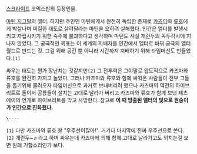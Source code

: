[스크라이드](%EC%8A%A4%ED%81%AC%EB%9D%BC%EC%9D%B4%EB%93%9C.md) 코믹스판의 등장인물.

[마틴 지그말](%EB%A7%88%ED%8B%B4%20%EC%A7%80%EA%B7%B8%EB%A7%90.md)의 앨터. 하지만 주인인
마틴에게서 완전히 독립한 존재로 [카즈마](%EC%B9%B4%EC%A6%88%EB%A7%88.md)와
[류호](%EB%A5%98%ED%98%B8.md)에게 박살나며 찌질한 태도로 살려달라는 마틴을 오히려 살해했다. 인간은 앨터를
발생시키고 자립시키기 위한 숙주에 불과하다고 생각하며 마틴도 사실 개런두의 꼭두각시에 지나지 않았다. 그 궁극적인 목표는 이 세계의 지배자를
인간에서 앨터로 바꿔 궁극의 앨터 월드로 만드는 것. 그걸 위해 공간 뿐 아니라 시간까지 지배하기 위해 타임머신도 만들었다.`[1]`

싸우는 태도는 뭔가 장난치는 것같지만`[2]` 그 전투력은 그야말로 압도적으로 카즈마와 류호를 완전히 가지고 놀았다. 그러나 카즈마와 류호와
함께 싸워온 사람들이 전부 그들을 돕기위해 몰려오자 타임머신으로 과거로 보내버리려 했으나 카즈마의 역전의 하이브리트로 둘이서 공룡들이 설치는
고대로 날라가 버리고 카즈마와 류호가 함께 보낸 제츠에이의 연개로 하이브리트를 막고 사망한다. 참고로 **이 때 방출된 앨터의 빛으로
원숭이가 인간으로 진화했다.**

`\----`

`[1]` 다만 카즈마와 류호 왈 "우주선이잖아!". 거기다 마지막에 진짜 우주선으로 쓴다.  
`[2]` 개런두~♬라고 하며 싸우는데 카즈마에 의해 함께 고대로 날라가고도 외치는걸 보면 원래 기합소리인가 보다.

